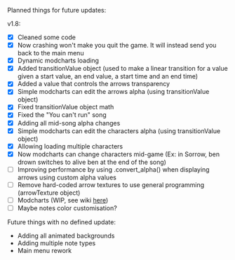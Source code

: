 Planned things for future updates:
  
v1.8:
- [X] Cleaned some code  
- [X] Now crashing won't make you quit the game. It will instead send you back to the main menu  
- [X] Dynamic modcharts loading  
- [X] Added transitionValue object (used to make a linear transition for a value given a start value, an end value, a start time and an end time)  
- [X] Added a value that controls the arrows transparency  
- [X] Simple modcharts can edit the arrows alpha (using transitionValue object)  
- [X] Fixed transitionValue object math  
- [X] Fixed the "You can't run" song  
- [X] Adding all mid-song alpha changes  
- [X] Simple modcharts can edit the characters alpha (using transitionValue object)  
- [X] Allowing loading multiple characters  
- [X] Now modcharts can change characters mid-game (Ex: in Sorrow, ben drown switches to alive ben at the end of the song)  
- [ ] Improving performance by using .convert_alpha() when displaying arrows using custom alpha values  
- [ ] Remove hard-coded arrow textures to use general programming (arrowTexture object)
- [ ] Modcharts (WIP, see wiki [here](https://github.com/EndersteveGamer/Friday-night-funkin-with-Pygame/wiki/Modding-guide-page))  
- [ ] Maybe notes color customisation?  

Future things with no defined update:
  - Adding all animated backgrounds
  - Adding multiple note types
  - Main menu rework
